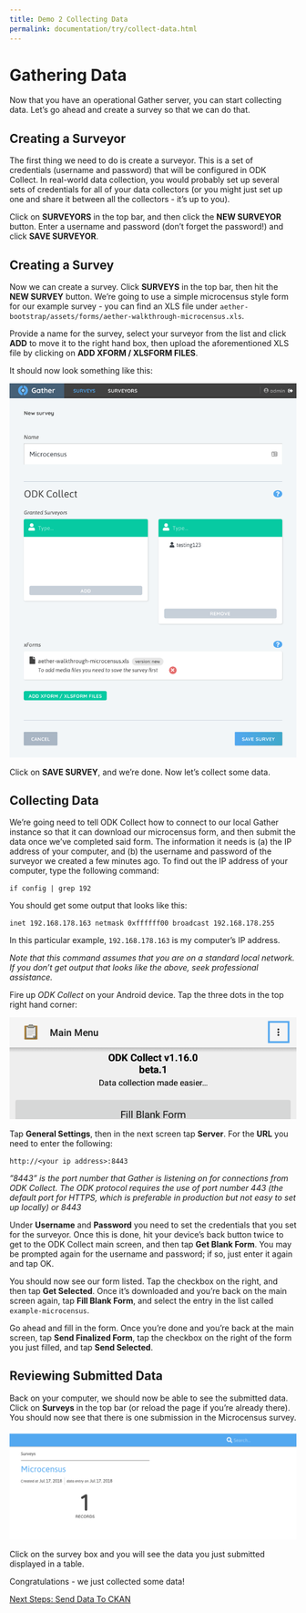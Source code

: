 ```yaml
---
title: Demo 2 Collecting Data
permalink: documentation/try/collect-data.html
---
```


# Gathering Data

Now that you have an operational Gather server, you can start collecting data. Let’s go ahead and create a survey so that we can do that.

## Creating a Surveyor

The first thing we need to do is create a surveyor. This is a set of credentials (username and password) that will be configured in ODK Collect. In real-world data collection, you would probably set up several sets of credentials for all of your data collectors (or you might just set up one and share it between all the collectors - it’s up to you).

Click on **SURVEYORS** in the top bar, and then click the **NEW SURVEYOR** button. Enter a username and password (don’t forget the password!) and click **SAVE SURVEYOR**.

## Creating a Survey

Now we can create a survey. Click **SURVEYS** in the top bar, then hit the **NEW SURVEY** button. We’re going to use a simple microcensus style form for our example survey - you can find an XLS file under `aether-bootstrap/assets/forms/aether-walkthrough-microcensus.xls`.

Provide a name for the survey, select your surveyor from the list and click **ADD** to move it to the right hand box, then upload the aforementioned XLS file by clicking on **ADD XFORM / XLSFORM FILES**.

It should now look something like this:

![Create a new survey](/images/gather-create-survey.png)

Click on **SAVE SURVEY**, and we’re done. Now let’s collect some data.

## Collecting Data

We’re going need to tell ODK Collect how to connect to our local Gather instance so that it can download our microcensus form, and then submit the data once we’ve completed said form. The information it needs is (a) the IP address of your computer, and (b) the username and password of the surveyor we created a few minutes ago. To find out the IP address of your computer, type the following command:

```
if config | grep 192
```

You should get some output that looks like this:

```
inet 192.168.178.163 netmask 0xffffff00 broadcast 192.168.178.255
```

In this particular example, `192.168.178.163` is my computer’s IP address.

*Note that this command assumes that you are on a standard local network. If you don’t get output that looks like the above, seek professional assistance.*

Fire up _ODK Collect_ on your Android device. Tap the three dots in the top right hand corner:

![ODK Collect settings menu](/images/gather-collect-dots.png)

Tap **General Settings**, then in the next screen tap **Server**. For the **URL** you need to enter the following:

```
http://<your ip address>:8443
```

*”8443” is the port number that Gather is listening on for connections from ODK Collect. The ODK protocol requires the use of port number 443 (the default port for HTTPS, which is preferable in production but not easy to set up locally) or 8443*

Under **Username** and **Password** you need to set the credentials that you set for the surveyor. Once this is done, hit your device’s back button twice to get to the ODK Collect main screen, and then tap **Get Blank Form**. You may be prompted again for the username and password; if so, just enter it again and tap OK.

You should now see our form listed. Tap the checkbox on the right, and then tap **Get Selected**. Once it’s downloaded and you’re back on the main screen again, tap **Fill Blank Form**, and select the entry in the list called `example-microcensus`.

Go ahead and fill in the form. Once you’re done and you’re back at the main screen, tap **Send Finalized Form**, tap the checkbox on the right of the form you just filled, and tap **Send Selected**.

## Reviewing Submitted Data

Back on your computer, we should now be able to see the submitted data. Click on **Surveys** in the top bar (or reload the page if you’re already there). You should now see that there is one submission in the Microcensus survey. 

![Gather Surveys screen with one submission](/images/gather-surveys-screen.png)

Click on the survey box and you will see the data you just submitted displayed in a table.

Congratulations - we just collected some data! 

[Next Steps: Send Data To CKAN](ckan)
